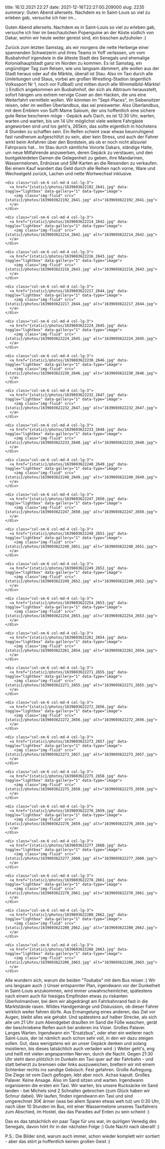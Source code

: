 title: 16.12.2021 22:27
date: 2021-12-16T22:27:00.209000
slug: 2235
summary: Guten Abend allerseits. Nachdem es in Saint-Louis so viel zu erleben gab, versuche ich hier im...

Guten Abend allerseits. Nachdem es in Saint-Louis so viel zu erleben gab, versuche ich hier im beschaulichen Popenguine an der Küste südlich von Dakar, wohin wir heute weiter gereist sind, ein bisschen aufzuholen :)

Zurück zum letzten Samstag, als wir morgens die nette Herberge einer spannenden Schweizerin und ihres Teams in Yoff verlassen, um vom Busbahnhof irgendwie in die älteste Stadt des Senegals und ehemalige Kolonialhauptstadt ganz im Norden zu kommen. Es ist Samstag, ein ungünstiger Tag zum Reisen, wie uns langsam dämmert, alle wollen aus der Stadt heraus oder auf die Märkte, überall ist Stau. Also im Taxi durch alle Umleitungen und Staus, vorbei am großen Wrestling-Stadion (eigentlich Volkssport Nr 1, noch vor Fußball) und mitten durch alle Wimmelbild-Märkte! :) Endlich angekommen am Busbahnhof, der sich als Albtraum herausstellt, sofort hängen uns extrem nervige Coxer an den Hacken, die uns eine Weiterfahrt vermitteln wollen. Wir könnten im "Sept-Places", im Siebensitzer reisen, oder im weißen Überlandbus, das sei preiswerter. Also Überlandbus, mit dem Emblem von Suffi Mame Saloum, der uns hoffentlich eine sichere gute Reise bescheren möge -  Gepäck aufs Dach, es ist 12:30 Uhr, warten, warten und warten, bis um 14 Uhr möglichst viele weitere Fahrgäste angeworben sind und los geht's, 265km, das sollte eigentlich in höchstens 4 Stunden zu schaffen sein. Ein Reifen scheint zwar etwas beunruhigend fast rundherum aufgeschlitzt zu sein, aber kein Stress, und auch der Fahrer wirkt beim Anfahren über den Bordstein, als ob er noch nicht allzuviel Fahrpraxis hat... Im Stau durch sämtliche Vororte Dakars, ständige Halte, um neue Mitfahrende anzuwerben, deren Gepäck zu verstauen, und den buntgekleideten Damen die Gelegenheit zu geben, ihre Mandarinen, Wassermelonen, Erdnüsse und SIM-Karten an die Reisenden zu verkaufen. Bei einem Kauf wandert das Geld durch alle Reihen nach vorne, Ware und Wechselgeld zurück, Lachen und nette Wortwechsel inklusive.
<div class="container-fluid">
  <div class="row gallery">

    <div class="col-sm-6 col-md-4 col-lg-3">
      <a href="{static}/photos/1639693622192_2641.jpg" data-toggle="lightbox" data-gallery="1" data-type="image">
        <img class="img-fluid" src="{static}/photos/1639693622192_2641.jpg" alt="1639693622192_2641.jpg">
      </a>
    </div>

    <div class="col-sm-6 col-md-4 col-lg-3">
      <a href="{static}/photos/1639693622214_2642.jpg" data-toggle="lightbox" data-gallery="1" data-type="image">
        <img class="img-fluid" src="{static}/photos/1639693622214_2642.jpg" alt="1639693622214_2642.jpg">
      </a>
    </div>

    <div class="col-sm-6 col-md-4 col-lg-3">
      <a href="{static}/photos/1639693622216_2643.jpg" data-toggle="lightbox" data-gallery="1" data-type="image">
        <img class="img-fluid" src="{static}/photos/1639693622216_2643.jpg" alt="1639693622216_2643.jpg">
      </a>
    </div>

    <div class="col-sm-6 col-md-4 col-lg-3">
      <a href="{static}/photos/1639693622217_2644.jpg" data-toggle="lightbox" data-gallery="1" data-type="image">
        <img class="img-fluid" src="{static}/photos/1639693622217_2644.jpg" alt="1639693622217_2644.jpg">
      </a>
    </div>

    <div class="col-sm-6 col-md-4 col-lg-3">
      <a href="{static}/photos/1639693622224_2645.jpg" data-toggle="lightbox" data-gallery="1" data-type="image">
        <img class="img-fluid" src="{static}/photos/1639693622224_2645.jpg" alt="1639693622224_2645.jpg">
      </a>
    </div>

    <div class="col-sm-6 col-md-4 col-lg-3">
      <a href="{static}/photos/1639693622230_2646.jpg" data-toggle="lightbox" data-gallery="1" data-type="image">
        <img class="img-fluid" src="{static}/photos/1639693622230_2646.jpg" alt="1639693622230_2646.jpg">
      </a>
    </div>

    <div class="col-sm-6 col-md-4 col-lg-3">
      <a href="{static}/photos/1639693622232_2647.jpg" data-toggle="lightbox" data-gallery="1" data-type="image">
        <img class="img-fluid" src="{static}/photos/1639693622232_2647.jpg" alt="1639693622232_2647.jpg">
      </a>
    </div>

    <div class="col-sm-6 col-md-4 col-lg-3">
      <a href="{static}/photos/1639693622233_2648.jpg" data-toggle="lightbox" data-gallery="1" data-type="image">
        <img class="img-fluid" src="{static}/photos/1639693622233_2648.jpg" alt="1639693622233_2648.jpg">
      </a>
    </div>

    <div class="col-sm-6 col-md-4 col-lg-3">
      <a href="{static}/photos/1639693622240_2649.jpg" data-toggle="lightbox" data-gallery="1" data-type="image">
        <img class="img-fluid" src="{static}/photos/1639693622240_2649.jpg" alt="1639693622240_2649.jpg">
      </a>
    </div>

    <div class="col-sm-6 col-md-4 col-lg-3">
      <a href="{static}/photos/1639693622247_2650.jpg" data-toggle="lightbox" data-gallery="1" data-type="image">
        <img class="img-fluid" src="{static}/photos/1639693622247_2650.jpg" alt="1639693622247_2650.jpg">
      </a>
    </div>

    <div class="col-sm-6 col-md-4 col-lg-3">
      <a href="{static}/photos/1639693622248_2651.jpg" data-toggle="lightbox" data-gallery="1" data-type="image">
        <img class="img-fluid" src="{static}/photos/1639693622248_2651.jpg" alt="1639693622248_2651.jpg">
      </a>
    </div>

    <div class="col-sm-6 col-md-4 col-lg-3">
      <a href="{static}/photos/1639693622249_2652.jpg" data-toggle="lightbox" data-gallery="1" data-type="image">
        <img class="img-fluid" src="{static}/photos/1639693622249_2652.jpg" alt="1639693622249_2652.jpg">
      </a>
    </div>

    <div class="col-sm-6 col-md-4 col-lg-3">
      <a href="{static}/photos/1639693622254_2653.jpg" data-toggle="lightbox" data-gallery="1" data-type="image">
        <img class="img-fluid" src="{static}/photos/1639693622254_2653.jpg" alt="1639693622254_2653.jpg">
      </a>
    </div>

    <div class="col-sm-6 col-md-4 col-lg-3">
      <a href="{static}/photos/1639693622261_2654.jpg" data-toggle="lightbox" data-gallery="1" data-type="image">
        <img class="img-fluid" src="{static}/photos/1639693622261_2654.jpg" alt="1639693622261_2654.jpg">
      </a>
    </div>

    <div class="col-sm-6 col-md-4 col-lg-3">
      <a href="{static}/photos/1639693622271_2655.jpg" data-toggle="lightbox" data-gallery="1" data-type="image">
        <img class="img-fluid" src="{static}/photos/1639693622271_2655.jpg" alt="1639693622271_2655.jpg">
      </a>
    </div>

    <div class="col-sm-6 col-md-4 col-lg-3">
      <a href="{static}/photos/1639693622272_2656.jpg" data-toggle="lightbox" data-gallery="1" data-type="image">
        <img class="img-fluid" src="{static}/photos/1639693622272_2656.jpg" alt="1639693622272_2656.jpg">
      </a>
    </div>

    <div class="col-sm-6 col-md-4 col-lg-3">
      <a href="{static}/photos/1639693622273_2657.jpg" data-toggle="lightbox" data-gallery="1" data-type="image">
        <img class="img-fluid" src="{static}/photos/1639693622273_2657.jpg" alt="1639693622273_2657.jpg">
      </a>
    </div>

    <div class="col-sm-6 col-md-4 col-lg-3">
      <a href="{static}/photos/1639693622275_2658.jpg" data-toggle="lightbox" data-gallery="1" data-type="image">
        <img class="img-fluid" src="{static}/photos/1639693622275_2658.jpg" alt="1639693622275_2658.jpg">
      </a>
    </div>

    <div class="col-sm-6 col-md-4 col-lg-3">
      <a href="{static}/photos/1639693622276_2659.jpg" data-toggle="lightbox" data-gallery="1" data-type="image">
        <img class="img-fluid" src="{static}/photos/1639693622276_2659.jpg" alt="1639693622276_2659.jpg">
      </a>
    </div>

    <div class="col-sm-6 col-md-4 col-lg-3">
      <a href="{static}/photos/1639693622277_2660.jpg" data-toggle="lightbox" data-gallery="1" data-type="image">
        <img class="img-fluid" src="{static}/photos/1639693622277_2660.jpg" alt="1639693622277_2660.jpg">
      </a>
    </div>

    <div class="col-sm-6 col-md-4 col-lg-3">
      <a href="{static}/photos/1639693622278_2661.jpg" data-toggle="lightbox" data-gallery="1" data-type="image">
        <img class="img-fluid" src="{static}/photos/1639693622278_2661.jpg" alt="1639693622278_2661.jpg">
      </a>
    </div>

    <div class="col-sm-6 col-md-4 col-lg-3">
      <a href="{static}/photos/1639693622280_2662.jpg" data-toggle="lightbox" data-gallery="1" data-type="image">
        <img class="img-fluid" src="{static}/photos/1639693622280_2662.jpg" alt="1639693622280_2662.jpg">
      </a>
    </div>

    <div class="col-sm-6 col-md-4 col-lg-3">
      <a href="{static}/photos/1639693622286_2663.jpg" data-toggle="lightbox" data-gallery="1" data-type="image">
        <img class="img-fluid" src="{static}/photos/1639693622286_2663.jpg" alt="1639693622286_2663.jpg">
      </a>
    </div>

  </div>
</div>


Alle wundern sich, warum die beiden "Toubabs" mit dem Bus reisen :) Wir uns langsam auch :) Unser entspannter Plan, irgendwann vor der Dunkelheit in Saint-Louis anzukommen, wird immer unwahrscheinlicher, spätestens nach einem auch für hiesiges Empfinden etwas zu riskanten Überholmanöver, bei dem wir abgedrängt am Fahrbahnrand fast in die Marktstände rasen. Wildes Handgemänge  und Diskussion, ob dieser Fahrer wirklich weiter fahren dürfe. Aus Ermangelung eines anderen, das Ziel vor Augen, bleibt alles wie gehabt.  Und spätestens auf halber Strecke, als sich alle um 21 Uhr zum Abendgebet draußen im Sand die Füße waschen, gerät der beschriebene Reifen auch bei anderen ins Visier. Großes Palaver. Langes Warten. Irgendwann ein "Ersatzbus", oder eher ein weiterer nach Saint-Louis, der ist nämlich auch schon sehr voll, in den wir dazu steigen sollen. Gut, dass wenigstens wir an unser Gepäck denken und solang insistieren, bis dieses tatsächlich auch verladen wird :) Weiter geht's, eng und heiß mit vielen angespannten Nerven, durch die Nacht. Gegen 21:30 Uhr steht dann plötzlich im Dunkeln ein Taxi quer auf der Fahrbahn - und statt beherzt zu bremsen oder links auszuweichen, brettern wir mit einem Schlenker rechts ins sandige Gebüsch. Fest gefahren. Große Aufregung. Die Ziege ist vom Dach geflogen, lebt aber noch. Achse kaputt. Großes Palaver. Keine Ansage. Also im Sand sitzen und warten. Irgendwann organisieren die ersten ein Taxi. Wir warten, bis unsere Rucksäcke im Sand landen - bei Michels sind 2 Schnallen gebrochen (zum Glück haben wir Schnur dabei). Wir laufen, finden irgendwann ein Taxi und sind umgerechnet 30€ ärmer (was bei allem Sparen etwas weh tut) um 0:30 Uhr, nach über 10 Stunden im Bus, mit einer Wassermelone unseres Taxifahrers zum Abschied, im Hostel, das das Paradies auf Erden zu sein scheint :)

Das es das tatsächlich ein paar Tage für uns war, im quirligen Venedig des Senegals, davon hört ihr in der nächsten Folge :) Gute Nacht nach überall! :)



P.S.: Die Bilder sind, warum auch immer, schon wieder komplett wirr sortiert - aber das stört ja hoffentlich keinen großen Geist :)

 

